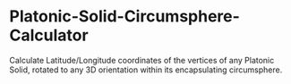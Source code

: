 # Platonic-Solid-Circumsphere-Calculator
Calculate Latitude/Longitude coordinates of the vertices of any Platonic Solid, rotated to any 3D orientation within its encapsulating circumsphere.

